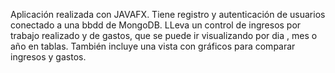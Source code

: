 Aplicación realizada con JAVAFX.
Tiene registro y autenticación de usuarios conectado a una bbdd de MongoDB.
LLeva un control de ingresos por trabajo realizado y de gastos, que se puede ir visualizando por dia , mes o año en tablas.
También incluye una vista con gráficos para comparar ingresos y gastos.

